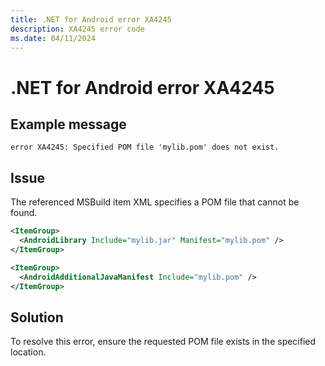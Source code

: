 ```yaml
---
title: .NET for Android error XA4245
description: XA4245 error code
ms.date: 04/11/2024
---
```

# .NET for Android error XA4245

## Example message

```
error XA4245: Specified POM file 'mylib.pom' does not exist.
```

## Issue

The referenced MSBuild item XML specifies a POM file that cannot be found.

```xml
<ItemGroup>
  <AndroidLibrary Include="mylib.jar" Manifest="mylib.pom" />
</ItemGroup>
```

```xml
<ItemGroup>
  <AndroidAdditionalJavaManifest Include="mylib.pom" />
</ItemGroup>
```

## Solution

To resolve this error, ensure the requested POM file exists in the specified location.
